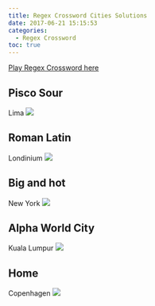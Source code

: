```yaml
---
title: Regex Crossword Cities Solutions
date: 2017-06-21 15:15:53
categories:
  - Regex Crossword
toc: true
---
```


[Play Regex Crossword here](https://www.regexcrossword.com)

<!--more-->

## Pisco Sour
Lima
![](/images/regex/cities1.JPG)

## Roman Latin
Londinium
![](/images/regex/cities2.JPG)

## Big and hot
New York
![](/images/regex/cities3.JPG)

## Alpha World City
Kuala Lumpur
![](/images/regex/cities4.JPG)

## Home
Copenhagen
![](/images/regex/cities5.JPG)
